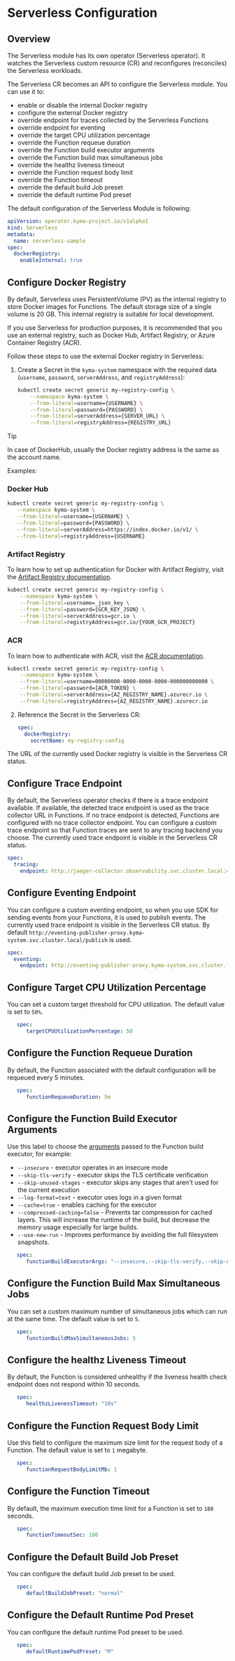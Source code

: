 # Serverless Configuration

## Overview

The Serverless module has its own operator (Serverless operator). It watches the Serverless custom resource (CR) and reconfigures (reconciles) the Serverless workloads.

The Serverless CR becomes an API to configure the Serverless module. You can use it to:

- enable or disable the internal Docker registry
- configure the external Docker registry
- override endpoint for traces collected by the Serverless Functions
- override endpoint for eventing
- override the target CPU utilization percentage
- override the Function requeue duration
- override the Function build executor arguments
- override the Function build max simultaneous jobs
- override the healthz liveness timeout
- override the Function request body limit
- override the Function timeout
- override the default build Job preset
- override the default runtime Pod preset

The default configuration of the Serverless Module is following:

   ```yaml
   apiVersion: operator.kyma-project.io/v1alpha1
   kind: Serverless
   metadata:
     name: serverless-sample
   spec:
     dockerRegistry:
       enableInternal: true
   ```

## Configure Docker Registry

By default, Serverless uses PersistentVolume (PV) as the internal registry to store Docker images for Functions. The default storage size of a single volume is 20 GB. This internal registry is suitable for local development.

If you use Serverless for production purposes, it is recommended that you use an external registry, such as Docker Hub, Artifact Registry, or Azure Container Registry (ACR).

Follow these steps to use the external Docker registry in Serverless:

1. Create a Secret in the `kyma-system` namespace with the required data (`username`, `password`, `serverAddress`, and `registryAddress`):

   ```bash
   kubectl create secret generic my-registry-config \
       --namespace kyma-system \
       --from-literal=username={USERNAME} \
       --from-literal=password={PASSWORD} \
       --from-literal=serverAddress={SERVER_URL} \
       --from-literal=registryAddress={REGISTRY_URL}
   ```

> [!TIP]
> In case of DockerHub, usually the Docker registry address is the same as the account name.

Examples:

<!-- tabs:start -->

### **Docker Hub**

   ```bash
   kubectl create secret generic my-registry-config \
      --namespace kyma-system \
      --from-literal=username={USERNAME} \
      --from-literal=password={PASSWORD} \
      --from-literal=serverAddress=https://index.docker.io/v1/ \
      --from-literal=registryAddress={USERNAME}
   ```

### **Artifact Registry**

To learn how to set up authentication for Docker with Artifact Registry, visit the [Artifact Registry documentation](https://cloud.google.com/artifact-registry/docs/docker/authentication#json-key).

   ```bash
   kubectl create secret generic my-registry-config \
       --namespace kyma-system \
       --from-literal=username=_json_key \
       --from-literal=password={GCR_KEY_JSON} \
       --from-literal=serverAddress=gcr.io \
       --from-literal=registryAddress=gcr.io/{YOUR_GCR_PROJECT}
   ```

### **ACR**

To learn how to authenticate with ACR, visit the [ACR documentation](https://learn.microsoft.com/en-us/azure/container-registry/container-registry-authentication?tabs=azure-cli#az-acr-login-with---expose-token).

   ```bash
   kubectl create secret generic my-registry-config \
       --namespace kyma-system \
       --from-literal=username=00000000-0000-0000-0000-000000000000 \
       --from-literal=password={ACR_TOKEN} \
       --from-literal=serverAddress={AZ_REGISTRY_NAME}.azurecr.io \
       --from-literal=registryAddress={AZ_REGISTRY_NAME}.azurecr.io
   ```

<!-- tabs:end -->

2. Reference the Secret in the Serverless CR:

   ```yaml
   spec:
     dockerRegistry:
       secretName: my-registry-config 
   ```

The URL of the currently used Docker registry is visible in the Serverless CR status.

## Configure Trace Endpoint

By default, the Serverless operator checks if there is a trace endpoint available. If available, the detected trace endpoint is used as the trace collector URL in Functions.
If no trace endpoint is detected, Functions are configured with no trace collector endpoint.
You can configure a custom trace endpoint so that Function traces are sent to any tracing backend you choose.
The currently used trace endpoint is visible in the Serverless CR status.

   ```yaml
   spec:
     tracing:
       endpoint: http://jaeger-collector.observability.svc.cluster.local:4318/v1/traces
   ```

## Configure Eventing Endpoint

You can configure a custom eventing endpoint, so when you use SDK for sending events from your Functions, it is used to publish events.
The currently used trace endpoint is visible in the Serverless CR status.
By default `http://eventing-publisher-proxy.kyma-system.svc.cluster.local/publish` is used.

   ```yaml
   spec:
     eventing:
       endpoint: http://eventing-publisher-proxy.kyma-system.svc.cluster.local/publish
   ```

## Configure Target CPU Utilization Percentage

You can set a custom target threshold for CPU utilization. The default value is set to `50%`.

```yaml
   spec:
      targetCPUUtilizationPercentage: 50
```

## Configure the Function Requeue Duration

By default, the Function associated with the default configuration will be requeued every 5 minutes.  

```yaml
   spec:
      functionRequeueDuration: 5m
```

## Configure the Function Build Executor Arguments

Use this label to choose the [arguments](https://github.com/GoogleContainerTools/kaniko?tab=readme-ov-file#additional-flags) passed to the Function build executor, for example:

- `--insecure` - executor operates in an insecure mode
- `--skip-tls-verify` - executor skips the TLS certificate verification
- `--skip-unused-stages` - executor skips any stages that aren't used for the current execution
- `--log-format=text` - executor uses logs in a given format
- `--cache=true` - enables caching for the executor
- `--compressed-caching=false` - Prevents tar compression for cached layers. This will increase the runtime of the build, but decrease the memory usage especially for large builds.
- `--use-new-run` - Improves performance by avoiding the full filesystem snapshots.

```yaml
   spec:
      functionBuildExecutorArgs: "--insecure,--skip-tls-verify,--skip-unused-stages,--log-format=text,--cache=true,--use-new-run,--compressed-caching=false"
```

## Configure the Function Build Max Simultaneous Jobs

You can set a custom maximum number of simultaneous jobs which can run at the same time. The default value is set to `5`.

```yaml
   spec:
      functionBuildMaxSimultaneousJobs: 5
```

## Configure the healthz Liveness Timeout

By default, the Function is considered unhealthy if the liveness health check endpoint does not respond within 10 seconds.

```yaml
   spec:
      healthzLivenessTimeout: "10s"
```

## Configure the Function Request Body Limit

Use this field to configure the maximum size limit for the request body of a Function. The default value is set to `1` megabyte.

```yaml
   spec:
      functionRequestBodyLimitMb: 1
```

## Configure the Function Timeout

By default, the maximum execution time limit for a Function is set to `180` seconds.

```yaml
   spec:
      functionTimeoutSec: 180
```

## Configure the Default Build Job Preset

You can configure the default build Job preset to be used.

```yaml
   spec:
      defaultBuildJobPreset: "normal"
```

## Configure the Default Runtime Pod Preset

You can configure the default runtime Pod preset to be used.

```yaml
   spec:
      defaultRuntimePodPreset: "M"
```
